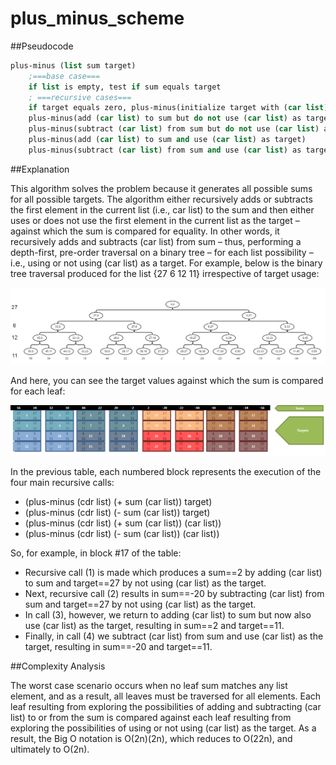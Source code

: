 # plus_minus_scheme

##Pseudocode

```scheme
plus-minus (list sum target)
	;===base case===
	if list is empty, test if sum equals target
	; ===recursive cases===
	if target equals zero, plus-minus(initialize target with (car list) to prevent false positives)
	plus-minus(add (car list) to sum but do not use (car list) as target)
	plus-minus(subtract (car list) from sum but do not use (car list) as target)
	plus-minus(add (car list) to sum and use (car list) as target)
	plus-minus(subtract (car list) from sum and use (car list) as target)
```


##Explanation

This algorithm solves the problem because it generates all possible sums for all possible targets.  The algorithm either recursively adds or subtracts the first element in the current list (i.e., car list) to the sum and then either uses or does not use the first element in the current list as the target – against which the sum is compared for equality.  In other words, it recursively adds and subtracts (car list) from sum – thus, performing a depth-first, pre-order traversal on a binary tree – for each list possibility – i.e., using or not using (car list) as a target.  For example, below is the binary tree traversal produced for the list {27 6 12 11} irrespective of target usage:

![alt tag](/binary_tree.png)

And here, you can see the target values against which the sum is compared for each leaf:

![alt tag](/sums_and_targets.png)

In the previous table, each numbered block represents the execution of the four main recursive calls:
- (plus-minus (cdr list) (+ sum (car list)) target)
- (plus-minus (cdr list) (- sum (car list)) target)
- (plus-minus (cdr list) (+ sum (car list)) (car list))
- (plus-minus (cdr list) (- sum (car list)) (car list))

So, for example, in block #17 of the table:
- Recursive call (1) is made which produces a sum==2 by adding (car list) to sum and target==27 by not using (car list) as the target.
- Next, recursive call (2) results in sum==-20 by subtracting (car list) from sum and target==27 by not using (car list) as the target.
- In call (3), however, we return to adding (car list) to sum but now also use (car list) as the target, resulting in sum==2 and target==11.
- Finally, in call (4) we subtract (car list) from sum and use (car list) as the target, resulting in sum==-20 and target==11.


##Complexity Analysis

The worst case scenario occurs when no leaf sum matches any list element, and as a result, all leaves must be traversed for all elements.  Each leaf resulting from exploring the possibilities of adding and subtracting (car list) to or from the sum is compared against each leaf resulting from exploring the possibilities of using or not using (car list) as the target.  As a result, the Big O notation is O(2n)(2n), which reduces to O(22n), and ultimately to O(2n).
